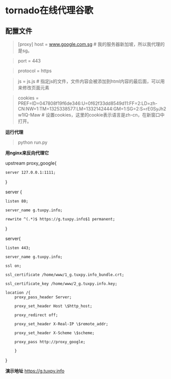 tornado在线代理谷歌
==============
__配置文件__
--------
> [proxy]
>  host = www.google.com.sg # 我的服务器新加坡，所以我代理的是sg。

>  port = 443                         

>  protocol = https

>  js = js.js   # 指定js的文件，文件内容会被添加到html内容的最后面，可以用来修改页面元素

>  cookies = PREF=ID=047808f19f6de346:U=0f62f33dd8549d11:FF=2:LD=zh-CN:NW=1:TM=1325338577:LM=1332142444:GM=1:SG=2:S=rE0SyJh2w1IQ-Maw # 设置cookies，这里的cookie表示语言是zh-cn，在新窗口中打开。

__运行代理__
> python run.py

__用nginx来反向代理它__
> 
upstream proxy_google{                                                                                                                  

    server 127.0.0.1:1111;
    
}

server {

    listen 80; 
    
    server_name g.tuxpy.info;
    
    rewrite ^(.*)$ https://g.tuxpy.info$1 permanent;
    
}

server{

    listen 443;
    
    server_name g.tuxpy.info;
    
    ssl on; 
    
    ssl_certificate /home/www/1_g.tuxpy.info_bundle.crt;
    
    ssl_certificate_key /home/www/2_g.tuxpy.info.key;
    
    location /{
        proxy_pass_header Server;
        
        proxy_set_header Host \$http_host;
        
        proxy_redirect off;
        
        proxy_set_header X-Real-IP \$remote_addr;
        
        proxy_set_header X-Scheme \$scheme;
        
        proxy_pass http://proxy_google;
        
        }   
        
}

__演示地址__
https://g.tuxpy.info

